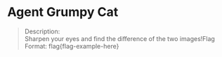 # Agent Grumpy Cat

>Description: \
>Sharpen your eyes and find the difference of the two images!Flag Format: flag{flag-example-here}
>
